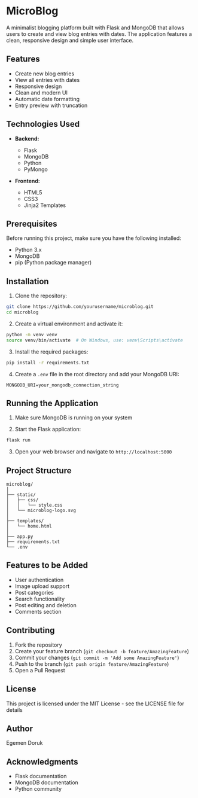 # MicroBlog

A minimalist blogging platform built with Flask and MongoDB that allows users to create and view blog entries with dates. The application features a clean, responsive design and simple user interface.

## Features

- Create new blog entries
- View all entries with dates
- Responsive design
- Clean and modern UI
- Automatic date formatting
- Entry preview with truncation

## Technologies Used

- **Backend:**
  - Flask
  - MongoDB
  - Python
  - PyMongo

- **Frontend:**
  - HTML5
  - CSS3
  - Jinja2 Templates

## Prerequisites

Before running this project, make sure you have the following installed:
- Python 3.x
- MongoDB
- pip (Python package manager)

## Installation

1. Clone the repository:
```bash
git clone https://github.com/yourusername/microblog.git
cd microblog
```

2. Create a virtual environment and activate it:
```bash
python -m venv venv
source venv/bin/activate  # On Windows, use: venv\Scripts\activate
```

3. Install the required packages:
```bash
pip install -r requirements.txt
```

4. Create a `.env` file in the root directory and add your MongoDB URI:
```
MONGODB_URI=your_mongodb_connection_string
```

## Running the Application

1. Make sure MongoDB is running on your system

2. Start the Flask application:
```bash
flask run
```

3. Open your web browser and navigate to `http://localhost:5000`

## Project Structure

```
microblog/
│
├── static/
│   ├── css/
│   │   └── style.css
│   └── microblog-logo.svg
│
├── templates/
│   └── home.html
│
├── app.py
├── requirements.txt
└── .env
```

## Features to be Added

- User authentication
- Image upload support
- Post categories
- Search functionality
- Post editing and deletion
- Comments section

## Contributing

1. Fork the repository
2. Create your feature branch (`git checkout -b feature/AmazingFeature`)
3. Commit your changes (`git commit -m 'Add some AmazingFeature'`)
4. Push to the branch (`git push origin feature/AmazingFeature`)
5. Open a Pull Request

## License

This project is licensed under the MIT License - see the LICENSE file for details

## Author

Egemen Doruk

## Acknowledgments

- Flask documentation
- MongoDB documentation
- Python community
